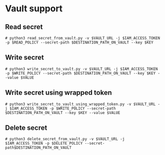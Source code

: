 Vault support
=============

Read secret
-----------
```
# python3 read_secret_from_vault.py -v $VAULT_URL -j $IAM_ACCESS_TOKEN -p $READ_POLICY --secret-path $DESTINATION_PATH_ON_VAULT --key $KEY 
```

Write secret
------------

```
# python3 write_secret_to_vault.py -v $VAULT_URL -j $IAM_ACCESS_TOKEN -p $WRITE_POLICY --secret-path $DESTINATION_PATH_ON_VAULT --key $KEY --value $VALUE
```

Write secret using wrapped token
--------------------------------

```
# python3 write_secret_to_vault_using_wrapped_token.py -v $VAULT_URL -j $IAM_ACCESS_TOKEN -p $WRITE_POLICY --secret-path $DESTINATION_PATH_ON_VAULT --key $KEY --value $VALUE 
```

Delete secret
-------------

```
# python3 delete_secret_from_vault.py -v $VAULT_URL -j $IAM_ACCESS_TOKEN -p $DELETE_POLICY --secret-path$DESTINATION_PATH_ON_VAULT
```
